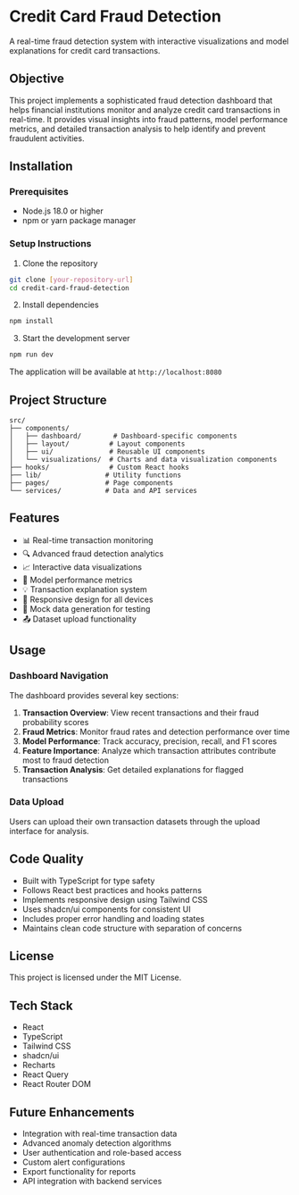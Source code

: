 
# Credit Card Fraud Detection

A real-time fraud detection system with interactive visualizations and model explanations for credit card transactions.

## Objective

This project implements a sophisticated fraud detection dashboard that helps financial institutions monitor and analyze credit card transactions in real-time. It provides visual insights into fraud patterns, model performance metrics, and detailed transaction analysis to help identify and prevent fraudulent activities.

## Installation

### Prerequisites

- Node.js 18.0 or higher
- npm or yarn package manager

### Setup Instructions

1. Clone the repository
```bash
git clone [your-repository-url]
cd credit-card-fraud-detection
```

2. Install dependencies
```bash
npm install
```

3. Start the development server
```bash
npm run dev
```

The application will be available at `http://localhost:8080`

## Project Structure

```
src/
├── components/
│   ├── dashboard/        # Dashboard-specific components
│   ├── layout/          # Layout components
│   ├── ui/              # Reusable UI components
│   └── visualizations/  # Charts and data visualization components
├── hooks/               # Custom React hooks
├── lib/                # Utility functions
├── pages/              # Page components
└── services/           # Data and API services
```

## Features

- 📊 Real-time transaction monitoring
- 🔍 Advanced fraud detection analytics
- 📈 Interactive data visualizations
- 🎯 Model performance metrics
- 💡 Transaction explanation system
- 📱 Responsive design for all devices
- 🔄 Mock data generation for testing
- 📤 Dataset upload functionality

## Usage

### Dashboard Navigation

The dashboard provides several key sections:

1. **Transaction Overview**: View recent transactions and their fraud probability scores
2. **Fraud Metrics**: Monitor fraud rates and detection performance over time
3. **Model Performance**: Track accuracy, precision, recall, and F1 scores
4. **Feature Importance**: Analyze which transaction attributes contribute most to fraud detection
5. **Transaction Analysis**: Get detailed explanations for flagged transactions

### Data Upload

Users can upload their own transaction datasets through the upload interface for analysis.

## Code Quality

- Built with TypeScript for type safety
- Follows React best practices and hooks patterns
- Implements responsive design using Tailwind CSS
- Uses shadcn/ui components for consistent UI
- Includes proper error handling and loading states
- Maintains clean code structure with separation of concerns



## License

This project is licensed under the MIT License.

## Tech Stack

- React
- TypeScript
- Tailwind CSS
- shadcn/ui
- Recharts
- React Query
- React Router DOM

## Future Enhancements

- Integration with real-time transaction data
- Advanced anomaly detection algorithms
- User authentication and role-based access
- Custom alert configurations
- Export functionality for reports
- API integration with backend services




